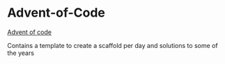 # Advent-of-Code

[Advent of code](https://adventofcode.com)

Contains a template to create a scaffold per day and solutions to some of the years
